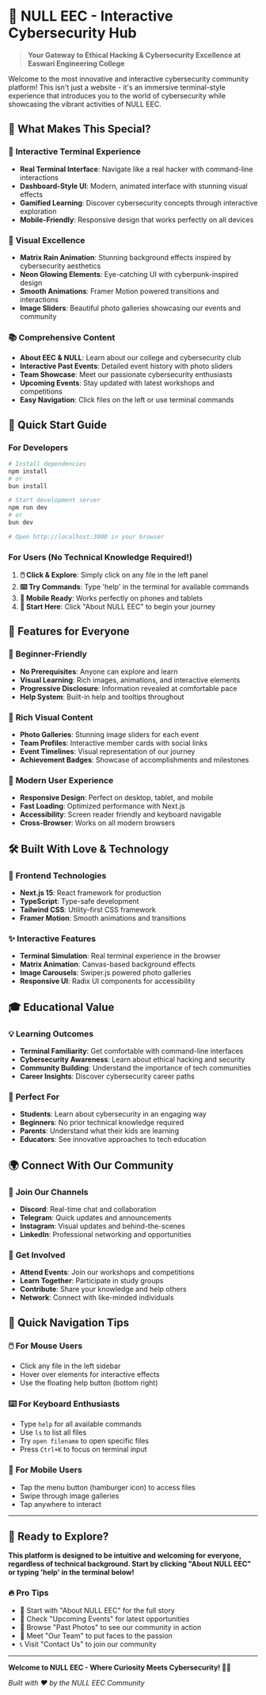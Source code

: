 # 🔐 NULL EEC - Interactive Cybersecurity Hub

> **Your Gateway to Ethical Hacking & Cybersecurity Excellence at Easwari Engineering College**

Welcome to the most innovative and interactive cybersecurity community platform! This isn't just a website - it's an immersive terminal-style experience that introduces you to the world of cybersecurity while showcasing the vibrant activities of NULL EEC.

## 🌟 What Makes This Special?

### 🎯 **Interactive Terminal Experience**
- **Real Terminal Interface**: Navigate like a real hacker with command-line interactions
- **Dashboard-Style UI**: Modern, animated interface with stunning visual effects
- **Gamified Learning**: Discover cybersecurity concepts through interactive exploration
- **Mobile-Friendly**: Responsive design that works perfectly on all devices

### 🎨 **Visual Excellence**
- **Matrix Rain Animation**: Stunning background effects inspired by cybersecurity aesthetics
- **Neon Glowing Elements**: Eye-catching UI with cyberpunk-inspired design
- **Smooth Animations**: Framer Motion powered transitions and interactions
- **Image Sliders**: Beautiful photo galleries showcasing our events and community

### 📚 **Comprehensive Content**
- **About EEC & NULL**: Learn about our college and cybersecurity club
- **Interactive Past Events**: Detailed event history with photo sliders
- **Team Showcase**: Meet our passionate cybersecurity enthusiasts
- **Upcoming Events**: Stay updated with latest workshops and competitions
- **Easy Navigation**: Click files on the left or use terminal commands

## 🚀 Quick Start Guide

### For Developers
```bash
# Install dependencies
npm install
# or
bun install

# Start development server
npm run dev
# or
bun dev

# Open http://localhost:3000 in your browser
```

### For Users (No Technical Knowledge Required!)
1. **🖱️ Click & Explore**: Simply click on any file in the left panel
2. **⌨️ Try Commands**: Type 'help' in the terminal for available commands
3. **📱 Mobile Ready**: Works perfectly on phones and tablets
4. **🎯 Start Here**: Click "About NULL EEC" to begin your journey

## 🎉 Features for Everyone

### 🔰 **Beginner-Friendly**
- **No Prerequisites**: Anyone can explore and learn
- **Visual Learning**: Rich images, animations, and interactive elements
- **Progressive Disclosure**: Information revealed at comfortable pace
- **Help System**: Built-in help and tooltips throughout

### 🎨 **Rich Visual Content**
- **Photo Galleries**: Stunning image sliders for each event
- **Team Profiles**: Interactive member cards with social links
- **Event Timelines**: Visual representation of our journey
- **Achievement Badges**: Showcase of accomplishments and milestones

### 📱 **Modern User Experience**
- **Responsive Design**: Perfect on desktop, tablet, and mobile
- **Fast Loading**: Optimized performance with Next.js
- **Accessibility**: Screen reader friendly and keyboard navigable
- **Cross-Browser**: Works on all modern browsers

## 🛠️ Built With Love & Technology

### 🎯 **Frontend Technologies**
- **Next.js 15**: React framework for production
- **TypeScript**: Type-safe development
- **Tailwind CSS**: Utility-first CSS framework
- **Framer Motion**: Smooth animations and transitions

### ✨ **Interactive Features**
- **Terminal Simulation**: Real terminal experience in the browser
- **Matrix Animation**: Canvas-based background effects
- **Image Carousels**: Swiper.js powered photo galleries
- **Responsive UI**: Radix UI components for accessibility

## 🎓 Educational Value

### 💡 **Learning Outcomes**
- **Terminal Familiarity**: Get comfortable with command-line interfaces
- **Cybersecurity Awareness**: Learn about ethical hacking and security
- **Community Building**: Understand the importance of tech communities
- **Career Insights**: Discover cybersecurity career paths

### 🎯 **Perfect For**
- **Students**: Learn about cybersecurity in an engaging way
- **Beginners**: No prior technical knowledge required
- **Parents**: Understand what their kids are learning
- **Educators**: See innovative approaches to tech education

## 🌍 Connect With Our Community

### 💬 **Join Our Channels**
- **Discord**: Real-time chat and collaboration
- **Telegram**: Quick updates and announcements
- **Instagram**: Visual updates and behind-the-scenes
- **LinkedIn**: Professional networking and opportunities

### 🎯 **Get Involved**
- **Attend Events**: Join our workshops and competitions
- **Learn Together**: Participate in study groups
- **Contribute**: Share your knowledge and help others
- **Network**: Connect with like-minded individuals

## 🚀 Quick Navigation Tips

### 🖱️ **For Mouse Users**
- Click any file in the left sidebar
- Hover over elements for interactive effects
- Use the floating help button (bottom right)

### ⌨️ **For Keyboard Enthusiasts**
- Type `help` for all available commands
- Use `ls` to list all files
- Try `open filename` to open specific files
- Press `Ctrl+K` to focus on terminal input

### 📱 **For Mobile Users**
- Tap the menu button (hamburger icon) to access files
- Swipe through image galleries
- Tap anywhere to interact

---

## 🎉 Ready to Explore?

**This platform is designed to be intuitive and welcoming for everyone, regardless of technical background. Start by clicking "About NULL EEC" or typing 'help' in the terminal below!**

### 🔥 **Pro Tips**
- 🎯 Start with "About NULL EEC" for the full story
- 📅 Check "Upcoming Events" for latest opportunities
- 📸 Browse "Past Photos" to see our community in action
- 👥 Meet "Our Team" to put faces to the passion
- 📞 Visit "Contact Us" to join our community

---

**Welcome to NULL EEC - Where Curiosity Meets Cybersecurity! 🔐✨**

*Built with ❤️ by the NULL EEC Community*
